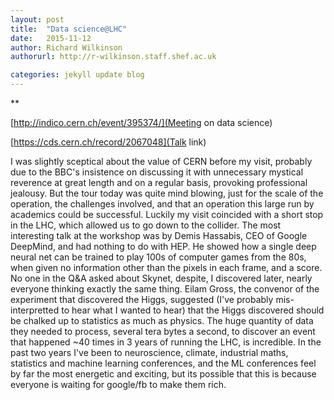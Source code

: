```yaml
---
layout: post
title:  "Data science@LHC"
date:   2015-11-12
author: Richard Wilkinson
authorurl: http://r-wilkinson.staff.shef.ac.uk

categories: jekyll update blog
---
```


**

[http://indico.cern.ch/event/395374/](Meeting on data science)

[https://cds.cern.ch/record/2067048](Talk link)


I was slightly sceptical about the value of CERN before my visit, probably due to the BBC's insistence on discussing it with unnecessary mystical reverence at great length and on a regular basis, provoking professional jealousy. But the tour today was quite mind blowing, just for the scale of the operation, the challenges involved, and that an operation this large run by academics could be successful. Luckily my visit coincided with a short stop in the LHC, which allowed us to go down to the collider.
The most interesting talk at the workshop was by Demis Hassabis, CEO of Google DeepMind, and had nothing to do with HEP. He showed how a single deep neural net can be trained to play 100s of computer games from the 80s, when given no information other than the pixels in each frame, and a score. No one in the Q&A asked about Skynet, despite, I discovered later, nearly everyone thinking exactly the same thing.
Eilam Gross, the convenor of the experiment that discovered the Higgs, suggested (I've probably mis-interpretted to hear what I wanted to hear) that the Higgs discovered should be chalked up to statistics as much as physics. The huge quantity of data they needed to process, several tera bytes a second, to discover an event that happened ~40 times in 3 years of running the LHC, is incredible. In the past two years I've been to neuroscience, climate, industrial maths, statistics and machine learning conferences, and the ML conferences feel by far the most energetic and exciting, but its possible that this is because everyone is waiting for google/fb to make them rich.
